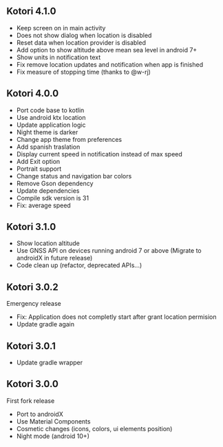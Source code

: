 ## Kotori 4.1.0

- Keep screen on in main activity
- Does not show dialog when location is disabled
- Reset data when location provider is disabled
- Add option to show altitude above mean sea level in android 7+
- Show units in notification text
- Fix remove location updates and notification when app is finished
- Fix measure of stopping time (thanks to @w-rj)

## Kotori 4.0.0

- Port code base to kotlin
- Use android ktx location
- Update application logic
- Night theme is darker
- Change app theme from preferences
- Add spanish traslation
- Display current speed in notification instead of max speed
- Add Exit option
- Portrait support
- Change status and navigation bar colors
- Remove Gson dependency
- Update dependencies
- Compile sdk version is 31
- Fix: average speed

## Kotori 3.1.0

- Show location altitude
- Use GNSS API on devices running android 7 or above (Migrate to androidX in future release)
- Code clean up (refactor, deprecated APIs...)

## Kotori 3.0.2

Emergency release

- Fix: Application does not completly start after grant location permision
- Update gradle again

## Kotori 3.0.1

- Update gradle wrapper

## Kotori 3.0.0

First fork release

- Port to androidX
- Use Material Components
- Cosmetic changes (icons, colors, ui elements position)
- Night mode (android 10+)
